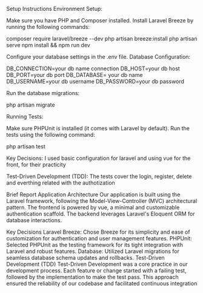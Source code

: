 Setup Instructions
Environment Setup:

Make sure you have PHP and Composer installed.
Install Laravel Breeze by running the following commands:

composer require laravel/breeze --dev
php artisan breeze:install
php artisan serve
npm install && npm run dev

Configure your database settings in the .env file.
Database Configuration:

DB_CONNECTION=your db name connection
DB_HOST=your db host
DB_PORT=your db port
DB_DATABASE= your db name
DB_USERNAME=your db username
DB_PASSWORD=your db password

Run the database migrations:

php artisan migrate

Running Tests:

Make sure PHPUnit is installed (it comes with Laravel by default).
Run the tests using the following command:

php artisan test

Key Decisions:
I used basic configuration for laravel and using vue for the front, for their practicity 

Test-Driven Development (TDD):
The tests cover the login, register, delete and everthing related with the authotization



Brief Report
Application Architecture
Our application is built using the Laravel framework, following the Model-View-Controller (MVC) architectural pattern. The frontend is powered by vue, a minimal and customizable authentication scaffold. The backend leverages Laravel's Eloquent ORM for database interactions.

Key Decisions
Laravel Breeze: Chose Breeze for its simplicity and ease of customization for authentication and user management features.
PHPUnit: Selected PHPUnit as the testing framework for its tight integration with Laravel and robust features.
Database: Utilized Laravel migrations for seamless database schema updates and rollbacks.
Test-Driven Development (TDD)
Test-Driven Development was a core practice in our development process. Each feature or change started with a failing test, followed by the implementation to make the test pass. This approach ensured the reliability of our codebase and facilitated continuous integration
